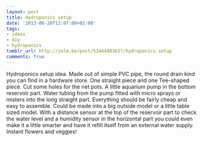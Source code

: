```yaml
---
layout: post
title: Hydroponics setup
date: '2013-06-20T12:07:00+02:00'
tags:
- ideas
- diy
- hydroponics
tumblr_url: http://jelm.be/post/53444803637/hydroponics-setup
comments: True
---
```



Hydroponics setup idea.
Made out of simple PVC pipe, the round drain kind you can find in a hardware store. One straight piece and one Tee-shaped piece. Cut some holes for the net pots. A little aquarium pump in the bottom reservoir part. Water tubing from the pump fitted with micro sprays or misters into the long straight part. Everything should be fairly cheap and easy to assemble. Could be made into a big outside model or a little table sized model.
With a distance sensor at the top of the reservoir part to check the water level and a humidity sensor in the horizontal part you could even make it a little smarter and have it refill itself from an external water supply.
Instant flowers and veggies!
